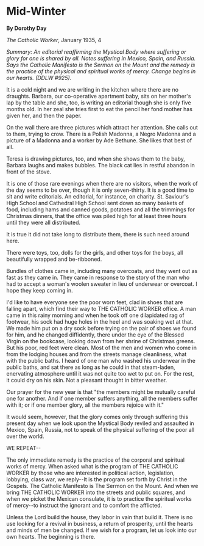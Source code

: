 Mid-Winter
==========

**By Dorothy Day**

*The Catholic Worker*, January 1935, 4

*Summary: An editorial reaffirming the Mystical Body where suffering or
glory for one is shared by all. Notes suffering in Mexico, Spain, and
Russia. Says the Catholic Manifesto is the Sermon on the Mount and the
remedy is the practice of the physical and spiritual works of mercy.
Change begins in our hearts. (DDLW \#925).*

It is a cold night and we are writing in the kitchen where there are no
draughts. Barbara, our co-operative apartment baby, sits on her mother's
lap by the table and she, too, is writing an editorial though she is
only five months old. In her zeal she tries first to eat the pencil her
fond mother has given her, and then the paper.

On the wall there are three pictures which attract her attention. She
calls out to them, trying to crow. There is a Polish Madonna, a Negro
Madonna and a picture of a Madonna and a worker by Ade Bethune. She
likes that best of all.

Teresa is drawing pictures, too, and when she shows them to the baby,
Barbara laughs and makes bubbles. The black cat lies in restful abandon
in front of the stove.

It is one of those rare evenings when there are no visitors, when the
work of the day seems to be over, though it is only seven-thirty. It is
a good time to sit and write editorials. An editorial, for instance, on
charity. St. Saviour's High School and Cathedral High School sent down
so many baskets of food, including hams and canned goods, potatoes and
all the trimmings for Christmas dinners, that the office was piled high
for at least three hours until they were all distributed.

It is true it did not take long to distribute them, there is such need
around here.

There were toys, too, dolls for the girls, and other toys for the boys,
all beautifully wrapped and be-ribboned.

Bundles of clothes came in, including many overcoats, and they went out
as fast as they came in. They came in response to the story of the man
who had to accept a woman's woolen sweater in lieu of underwear or
overcoat. I hope they keep coming in.

I'd like to have everyone see the poor worn feet, clad in shoes that are
falling apart, which find their way to THE CATHOLIC WORKER office. A man
came in this rainy morning and when he took off one dilapidated rag of
footwear, his sock had huge holes in the heel and was soaking wet at
that. We made him put on a dry sock before trying on the pair of shoes
we found for him, and he changed diffidently, there under the eye of the
Blessed Virgin on the bookcase, looking down from her shrine of
Christmas greens. But his poor, red feet were clean. Most of the men and
women who come in from the lodging houses and from the streets manage
cleanliness, what with the public baths. I heard of one man who washed
his underwear in the public baths, and sat there as long as he could in
that steam-laden, enervating atmosphere until it was not quite too wet
to put on. For the rest, it could dry on his skin. Not a pleasant
thought in bitter weather.

Our prayer for the new year is that "the members might be mutually
careful one for another. And if one member suffers anything, all the
members suffer with it; or if one member glory, all the members rejoice
with it."

It would seem, however, that the glory comes only through suffering this
present day when we look upon the Mystical Body reviled and assaulted in
Mexico, Spain, Russia, not to speak of the physical suffering of the
poor all over the world.

WE REPEAT--

The only immediate remedy is the practice of the corporal and spiritual
works of mercy. When asked what is the program of THE CATHOLIC WORKER by
those who are interested in political action, legislation, lobbying,
class war, we reply--It is the program set forth by Christ in the
Gospels. The Catholic Manifesto is The Sermon on the Mount. And when we
bring THE CATHOLIC WORKER into the streets and public squares, and when
we picket the Mexican consulate, it is to practice the spiritual works
of mercy--to instruct the ignorant and to comfort the afflicted.

Unless the Lord build the house, they labor in vain that build it. There
is no use looking for a revival in business, a return of prosperity,
until the hearts and minds of men be changed. If we wish for a program,
let us look into our own hearts. The beginning is there.
